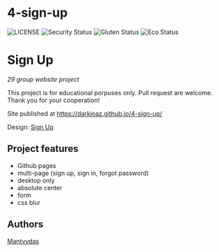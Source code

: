 # 4-sign-up
![LICENSE](https://img.shields.io/badge/license-MIT-blue.svg?style=flat-square)
![Security Status](https://img.shields.io/security-headers?label=Security&url=https%3A%2F%2Fgithub.com&style=flat-square)
![Gluten Status](https://img.shields.io/badge/Gluten-Free-green.svg)
![Eco Status](https://img.shields.io/badge/ECO-Friendly-green.svg)

# Sign Up

_29 group website project_

This project is for educational porpuses only. Pull request are welcome. Thank you for your cooperation!

Site published at https://darkinaz.github.io/4-sign-up/

Design: [Sign Up](https://cdn.discordapp.com/attachments/648536139677958156/648860801997996052/day1dr.png)
## Project features

 - Github pages
 - multi-page (sign up, sign in, forgot password)
 - desktop only
 - absolute center
 - form
 - css blur
## Authors

[Mantvydas](https://github.com/darkinaz)